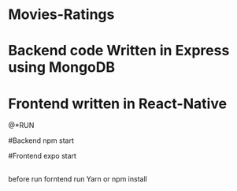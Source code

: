 # Movies-Ratings
# Backend code Written in Express using MongoDB
# Frontend written in React-Native 


@*RUN

#Backend
npm start

#Frontend
expo start
##
before run forntend run Yarn or npm install
